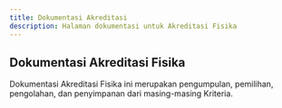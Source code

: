 ```yaml
---
title: Dokumentasi Akreditasi
description: Halaman dokumentasi untuk Akreditasi Fisika
---
```


## Dokumentasi Akreditasi Fisika
Dokumentasi Akreditasi Fisika ini merupakan pengumpulan, pemilihan, pengolahan, dan penyimpanan dari masing-masing Kriteria.

